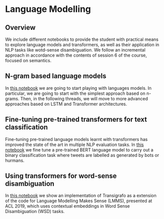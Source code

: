 # Language Modelling 

## Overview
We include different notebooks to provide the student with practical means to explore language models and transformers, as well as their application in NLP tasks like wotd-sense disambiguation. We follow an incremental approach in accordance with the contents of session 6 of the course, focused on semantics.

## N-gram based language models
In [this notebook](https://github.com/acastellanos-ie/natural_language_processing/blob/master/language_modelling/language%20modelling.ipynb) we are going to start playing with languages models. In particular, we are going to start with the simplest approach based on n-grams. Then, in the following threads, we will move to more advanced approaches based on LSTM and Transformer architectures.

## Fine-tuning pre-trained transformers for text classification
Fine-tuning pre-trained language models learnt with transformers has improved the state of the art in multiple NLP evaluation tasks. In [this notebook](https://github.com/hybridnlp/tutorial/blob/master/01a_nlm_and_contextual_embeddings.ipynb) we fine tune a pre-trained  BERT language model to carry out a binary classification task where tweets are labelled as generated by bots or hurmans.

## Using transformers for word-sense disambiguation
In [this notebook](https://github.com/hybridnlp/tutorial/blob/master/03a_LMMS_Transigrafo.ipynb) we show an implementation of Transigrafo as a extension of the code for Language Modelling Makes Sense (LMMS), presented at ACL 2019, which uses contextual embeddings in Word Sense Disambiguation (WSD) tasks.


